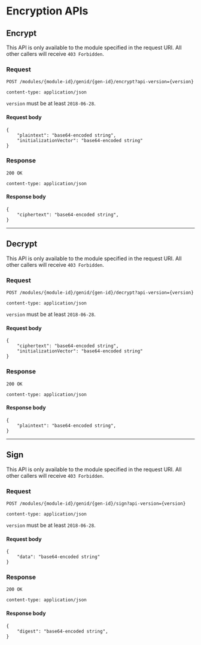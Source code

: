# Encryption APIs

## Encrypt

This API is only available to the module specified in the request URI. All other callers will receive `403 Forbidden`.

### Request
```
POST /modules/{module-id}/genid/{gen-id}/encrypt?api-version={version}

content-type: application/json
```

`version` must be at least `2018-06-28`.

#### Request body
```
{
    "plaintext": "base64-encoded string",
    "initializationVector": "base64-encoded string"
}
```

### Response
```
200 OK

content-type: application/json
```

#### Response body
```
{
    "ciphertext": "base64-encoded string",
}
```

---

## Decrypt

This API is only available to the module specified in the request URI. All other callers will receive `403 Forbidden`.

### Request
```
POST /modules/{module-id}/genid/{gen-id}/decrypt?api-version={version}

content-type: application/json
```

`version` must be at least `2018-06-28`.

#### Request body
```
{
    "ciphertext": "base64-encoded string",
    "initializationVector": "base64-encoded string"
}
```

### Response
```
200 OK

content-type: application/json
```

#### Response body
```
{
    "plaintext": "base64-encoded string",
}
```

---

## Sign

This API is only available to the module specified in the request URI. All other callers will receive `403 Forbidden`.

### Request
```
POST /modules/{module-id}/genid/{gen-id}/sign?api-version={version}

content-type: application/json
```

`version` must be at least `2018-06-28`.

#### Request body
```
{
    "data": "base64-encoded string"
}
```

### Response
```
200 OK

content-type: application/json
```

#### Response body
```
{
    "digest": "base64-encoded string",
}
```

